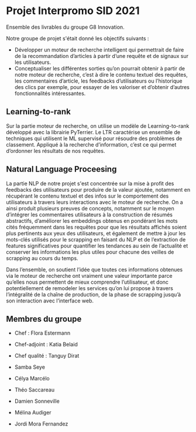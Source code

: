 # Projet Interpromo SID 2021

Ensemble des livrables du groupe G8 Innovation.

Notre groupe de projet s'était donné les objectifs suivants :

- Développer un moteur de recherche intelligent qui permettrait de faire de la recommandation d’articles à partir d’une requête et de signaux sur les utilisateurs.
- Conceptualiser les différentes sorties qu’on pourrait obtenir à partir de notre moteur de recherche, c’est à dire le contenu textuel des requêtes, les commentaires d’article, les feedbacks d’utilisateurs ou l’historique des clics par exemple, pour essayer de les valoriser et d’obtenir d’autres fonctionnalités intéressantes.

## Learning-to-rank

Sur la partie moteur de recherche, on utilise un modèle de Learning-to-rank développé avec la librairie PyTerrier. Le LTR caractérise un ensemble de techniques qui utilisent le ML supervisé pour résoudre des problèmes de classement. Appliqué à la recherche d’information, c’est ce qui permet d’ordonner les résultats de nos requêtes.

## Natural Language Proceesing

La partie NLP de notre projet s'est concentrée sur la mise à profit des feedbacks des utilisateurs pour produire de la valeur ajoutée, notamment en récupérant le contenu textuel et des infos sur le comportement des utilisateurs à travers leurs interactions avec le moteur de recherche.
On a ainsi produit plusieurs preuves de concepts, notamment sur le moyen d’intégrer les commentaires utilisateurs à la construction de résumés abstractifs, d’améliorer les embeddings obtenus en pondérant les mots cités fréquemment dans les requêtes pour que les résultats affichés soient plus pertinents aux yeux des utilisateurs, et également de mettre à jour les mots-clés utilisés pour le scrapping en faisant du NLP et de l’extraction de features significatives pour quantifier les tendances au sein de l’actualité et conserver les informations les plus utiles pour chacune des veilles de scrapping au cours du temps.

Dans l’ensemble, on soutient l’idée que toutes ces informations obtenues via le moteur de recherche ont vraiment une valeur importante parce qu’elles nous permettent de mieux comprendre l’utilisateur, et donc potentiellement de remodeler les services qu’on lui propose à travers l’intégralité de la chaîne de production, de la phase de scrapping jusqu’à son interaction avec l’interface web.


## Membres du groupe

- Chef : Flora Estermann
- Chef-adjoint : Katia Belaid
- Chef qualité : Tanguy Dirat

- Samba Seye
- Célya Marcélo
- Théo Saccareau
- Damien Sonneville
- Mélina Audiger
- Jordi Mora Fernandez
